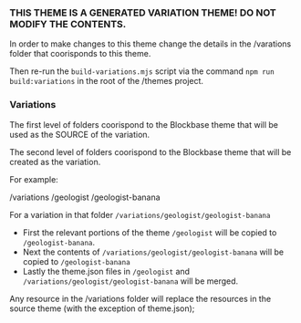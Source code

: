 
### THIS THEME IS A GENERATED VARIATION THEME! DO NOT MODIFY THE CONTENTS.

In order to make changes to this theme change the details in the /varations folder that coorisponds to this theme.

Then re-run the `build-variations.mjs` script via the command `npm run build:variations` in the root of the /themes project.

### Variations

The first level of folders coorispond to the Blockbase theme that will be used as the SOURCE of the variation.

The second level of folders coorispond to the Blockbase theme that will be created as the variation.

For example:

/variations
	/geologist
		/geologist-banana

For a variation in that folder `/variations/geologist/geologist-banana` 

* First the relevant portions of the theme `/geologist` will be copied to `/geologist-banana`.
* Next the contents of `/variations/geologist/geologist-banana` will be copied to `/geologist-banana`
* Lastly the theme.json files in `/geologist` and `/variations/geologist/geologist-banana` will be merged.

Any resource in the /variations folder will replace the resources in the source theme (with the exception of theme.json);
